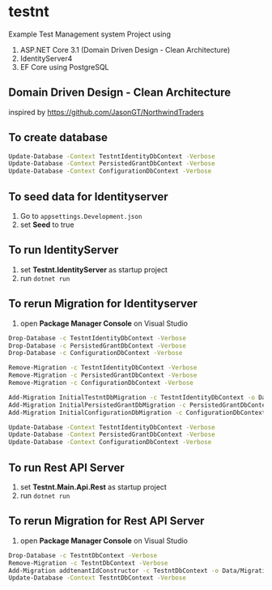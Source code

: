 # testnt
Example Test Management system Project using 
1. ASP.NET Core 3.1 (Domain Driven Design - Clean Architecture)
2. IdentityServer4
3. EF Core using PostgreSQL

## Domain Driven Design - Clean Architecture
inspired by https://github.com/JasonGT/NorthwindTraders


## To create database 
```sh
Update-Database -Context TestntIdentityDbContext -Verbose
Update-Database -Context PersistedGrantDbContext -Verbose
Update-Database -Context ConfigurationDbContext -Verbose
```

## To seed data for Identityserver
1. Go to ```appsettings.Development.json```
2. set **Seed** to true

## To run IdentityServer
1. set **Testnt.IdentityServer** as startup project 
2. run ```dotnet run```


## To rerun Migration for Identityserver
1. open **Package Manager Console** on Visual Studio
```sh
Drop-Database -c TestntIdentityDbContext -Verbose
Drop-Database -c PersistedGrantDbContext -Verbose
Drop-Database -c ConfigurationDbContext -Verbose

Remove-Migration -c TestntIdentityDbContext -Verbose
Remove-Migration -c PersistedGrantDbContext -Verbose
Remove-Migration -c ConfigurationDbContext -Verbose

Add-Migration InitialTestntDbMigration -c TestntIdentityDbContext -o Data/Migrations/Main/TestntMainDb -Verbose
Add-Migration InitialPersistedGrantDbMigration -c PersistedGrantDbContext -o Data/Migrations/IdentityServer/PersistedGrantDb -Verbose
Add-Migration InitialConfigurationDbMigration -c ConfigurationDbContext -o Data/Migrations/IdentityServer/ConfigurationDb -Verbose

Update-Database -Context TestntIdentityDbContext -Verbose
Update-Database -Context PersistedGrantDbContext -Verbose
Update-Database -Context ConfigurationDbContext -Verbose

```


## To run Rest API Server
1. set **Testnt.Main.Api.Rest** as startup project 
2. run ```dotnet run```


## To rerun Migration for Rest API Server
1. open **Package Manager Console** on Visual Studio
```sh
Drop-Database -c TestntDbContext -Verbose
Remove-Migration -c TestntDbContext -Verbose
Add-Migration addtenantIdConstructor -c TestntDbContext -o Data/Migrations -Verbose
Update-Database -Context TestntDbContext -Verbose


```